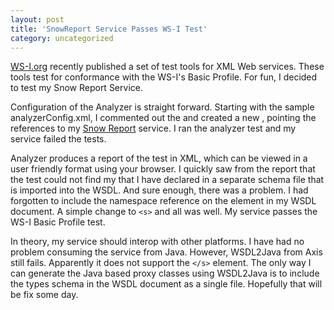 ```yaml
---
layout: post
title: 'SnowReport Service Passes WS-I Test'
category: uncategorized
---
```


[WS-I.org](http://www.ws-i.org/) recently published a set of test tools for XML Web services.  These tools test for conformance with the WS-I's Basic Profile.  For fun, I decided to test my Snow Report Service.

Configuration of the Analyzer is straight forward.  Starting with the sample analyzerConfig.xml, I commented out the  and created a new , pointing the references to my [Snow Report](http://www.thecave.com/ws/snowreport.wsdl) service.  I ran the analyzer test and my service failed the tests.

Analyzer produces a report of the test in XML, which can be viewed in a user friendly format using your browser.  I quickly saw from the report that the test could not find my  that I have declared in a separate schema file that is imported into the WSDL.  And sure enough, there was a problem.  I had forgotten to include the namespace reference on the  element in my WSDL document.  A simple change to `<s>` and all was well.  My service passes the WS-I Basic Profile test.

In theory, my service should interop with other platforms.  I have had no problem consuming the service from Java.  However, WSDL2Java from Axis still fails.  Apparently it does not support the `</s>` element.  The only way I can generate the Java based proxy classes using WSDL2Java is to include the types schema in the WSDL document as a single file.  Hopefully that will be fix some day.
